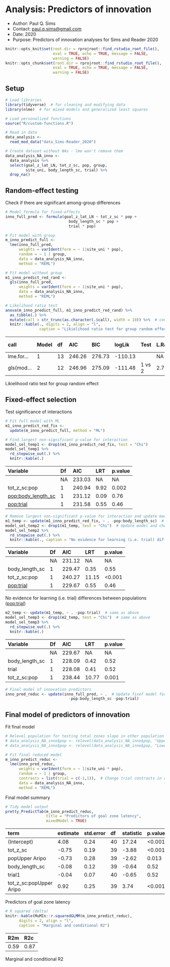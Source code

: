 
# Analysis: Predictors of innovation

  - Author: Paul Q. Sims
  - Contact: <paul.q.sims@gmail.com>
  - Date: 2020
  - Purpose: Predictors of innovation analyses for Sims and Reader 2020

<!-- end list -->

``` r
knitr::opts_knit$set(root.dir = rprojroot::find_rstudio_root_file(),
                     eval = TRUE, echo = TRUE, message = FALSE,
                     warning = FALSE)
knitr::opts_chunk$set(root.dir = rprojroot::find_rstudio_root_file(),
                     eval = TRUE, echo = TRUE, message = FALSE,
                     warning = FALSE)
```

## Setup

``` r
# Load libraries
library(tidyverse)  # for cleaning and modifying data
library(nlme)  # for mixed models and generalized least squares

# Load personalized functions
source("R/custom-functions.R")

# Read in data
data_analysis <-
  read_mod_data("data_Sims-Reader_2020")

# Create dataset without NAs - lme won't remove them
data_analysis_NA_inno <-
  data_analysis %>%
  select(goal_z_lat_LN, tot_z_sc, pop, group,
         site_uni, body_length_sc, trial) %>%
  drop_na() 
```

## Random-effect testing

Check if there are significant among-group differences

``` r
# Model formula for fixed-effects
inno_full_pred <- formula(goal_z_lat_LN ~ tot_z_sc * pop + 
                            body_length_sc * pop +
                            trial * pop)

# Fit model with group
m_inno_predict_full <-  
  lme(inno_full_pred,
      weights = varIdent(form = ~ 1|site_uni * pop),
      random = ~ 1 | group,
      data = data_analysis_NA_inno,
      method = "REML")

# Fit model without group
m1_inno_predict_red_rand <-  
  gls(inno_full_pred,
      weights = varIdent(form = ~ 1|site_uni * pop),
      data = data_analysis_NA_inno,
      method = "REML")

# Likelihood ratio test
anova(m_inno_predict_full, m1_inno_predict_red_rand) %>%
  as_tibble(.) %>%
  mutate(call = str_trunc(as.character(.$call), width = 10)) %>%  # condense call
  knitr::kable(., digits = 2, align = "l",
               caption = "Likielihood ratio test for group random effect") 
```

| call     | Model | df | AIC    | BIC    | logLik   | Test   | L.Ratio | p-value |
| :------- | :---- | :- | :----- | :----- | :------- | :----- | :------ | :------ |
| lme.for… | 1     | 13 | 246.26 | 276.73 | \-110.13 |        | NA      | NA      |
| gls(mod… | 2     | 12 | 246.96 | 275.09 | \-111.48 | 1 vs 2 | 2.7     | 0.1     |

Likielihood ratio test for group random effect

## Fixed-effect selection

Test significance of interactions

``` r
# Fit full model with ML 
m1_inno_predict_red_fix <-  
  update(m_inno_predict_full, method = "ML")

# Find largest non-significant p-value for interaction
model_sel_temp1 <- drop1(m1_inno_predict_red_fix, test = "Chi")
model_sel_temp1 %>%
  rd_stepwise_out(.) %>%
  knitr::kable(.) 
```

| Variable             | Df | AIC    | LRT  | p.value |
| :------------------- | :- | :----- | :--- | :------ |
| <none>               | NA | 233.03 | NA   | NA      |
| tot\_z\_sc:pop       | 1  | 240.94 | 9.92 | 0.002   |
| <pop:body_length_sc> | 1  | 231.12 | 0.09 | 0.76    |
| <pop:trial>          | 1  | 231.58 | 0.55 | 0.46    |

``` r
# Remove largest non-significant p-value for interaction and update model and continue process
m1_temp <- update(m1_inno_predict_red_fix, ~ . -pop:body_length_sc)  # Remove most non-sig interactions
model_sel_temp2 <- drop1(m1_temp, test = "Chi")  # Update model and check remaining sig interactions
model_sel_temp2 %>%
  rd_stepwise_out(.) %>%
  knitr::kable(., caption = "No evidence for learning (i.e. trial) differences between populations (pop:trial)")
```

| Variable         | Df | AIC    | LRT   | p.value |
| :--------------- | :- | :----- | :---- | :------ |
| <none>           | NA | 231.12 | NA    | NA      |
| body\_length\_sc | 1  | 229.47 | 0.35  | 0.55    |
| tot\_z\_sc:pop   | 1  | 240.27 | 11.15 | \<0.001 |
| <pop:trial>      | 1  | 229.67 | 0.55  | 0.46    |

No evidence for learning (i.e. trial) differences between populations
(<pop:trial>)

``` r
m2_temp <- update(m1_temp, ~ . -pop:trial)  # same as above
model_sel_temp3 <- drop1(m2_temp, test = "Chi")  # same as above
model_sel_temp3 %>%
  rd_stepwise_out(.) %>%
  knitr::kable(.)
```

| Variable         | Df | AIC    | LRT   | p.value |
| :--------------- | :- | :----- | :---- | :------ |
| <none>           | NA | 229.67 | NA    | NA      |
| body\_length\_sc | 1  | 228.09 | 0.42  | 0.52    |
| trial            | 1  | 228.08 | 0.41  | 0.52    |
| tot\_z\_sc:pop   | 1  | 238.44 | 10.77 | 0.001   |

``` r
# Final model of innovation predictors
inno_pred_reduc <- update(inno_full_pred, ~ .  # Update fixef model formula
                            -pop:body_length_sc -pop:trial)
```

## Final model of predictors of innovation

Fit final model

``` r
# Relevel population for testing total zones slope in other population
# data_analysis_NA_inno$pop <- relevel(data_analysis_NA_inno$pop, "Upper Aripo")  # Upper Aripo baseline
# data_analysis_NA_inno$pop <- relevel(data_analysis_NA_inno$pop, "Lower Aripo")  # Lower Aripo baseline, original 

# Fit final reduced model
m_inno_predict_reduc <- 
  lme(inno_pred_reduc,
      weights = varIdent(form = ~ 1|site_uni * pop),
      random = ~ 1 | group,
      contrasts = list(trial = c(-1,1)),  # Change trial contrasts in order to get marginal effects for average trial 
      data = data_analysis_NA_inno,
      method = "REML")
```

Final model summary

``` r
# Tidy model output
pretty_PredictTab(m_inno_predict_reduc,
                  title = "Predictors of goal zone latency",
                  mixedModel = TRUE) 
```

| term                      | estimate | std.error | df | statistic | p.value |
| :------------------------ | :------- | :-------- | :- | :-------- | :------ |
| (Intercept)               | 4.08     | 0.24      | 40 | 17.24     | \<0.001 |
| tot\_z\_sc                | \-0.75   | 0.19      | 39 | \-3.88    | \<0.001 |
| popUpper Aripo            | \-0.73   | 0.28      | 39 | \-2.62    | 0.013   |
| body\_length\_sc          | \-0.08   | 0.12      | 39 | \-0.64    | 0.52    |
| trial1                    | \-0.04   | 0.07      | 40 | \-0.65    | 0.52    |
| tot\_z\_sc:popUpper Aripo | 0.92     | 0.25      | 39 | 3.74      | \<0.001 |

Predictors of goal zone latency

``` r
# R squared (delta)
knitr::kable(MuMIn::r.squaredGLMM(m_inno_predict_reduc),
      digits = 2, align = "l",
      caption = "Marginal and conditional R2")
```

| R2m  | R2c  |
| :--- | :--- |
| 0.59 | 0.87 |

Marginal and conditional R2
